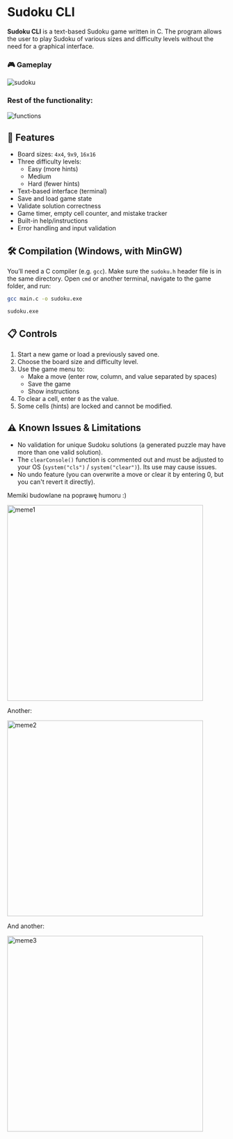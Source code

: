 # Sudoku CLI

**Sudoku CLI** is a text-based Sudoku game written in C. The program allows the user to play Sudoku of various sizes and difficulty levels without the need for a graphical interface.

### 🎮 Gameplay

![sudoku](https://github.com/user-attachments/assets/429aaeea-8c67-484b-8ba7-a0ccc0e8ca29)

### **Rest of the functionality:**

![functions](https://github.com/user-attachments/assets/5437ec83-9785-489b-aa2c-44edff5d318e)




## 🧩 Features

- Board sizes: `4x4`, `9x9`, `16x16`
- Three difficulty levels:
  - Easy (more hints)
  - Medium
  - Hard (fewer hints)
- Text-based interface (terminal)
- Save and load game state
- Validate solution correctness
- Game timer, empty cell counter, and mistake tracker
- Built-in help/instructions
- Error handling and input validation

## 🛠️ Compilation (Windows, with MinGW)

You’ll need a C compiler (e.g. `gcc`). Make sure the `sudoku.h` header file is in the same directory. Open `cmd` or another terminal, navigate to the game folder, and run:

```bash
gcc main.c -o sudoku.exe

sudoku.exe
```


## 📋 Controls
1. Start a new game or load a previously saved one.
2. Choose the board size and difficulty level.
3. Use the game menu to:
   -  Make a move (enter row, column, and value separated by spaces)
   -  Save the game
   -  Show instructions
4. To clear a cell, enter `0` as the value.
5. Some cells (hints) are locked and cannot be modified.

## ⚠️ Known Issues & Limitations
- No validation for unique Sudoku solutions (a generated puzzle may have more than one valid solution).
- The `clearConsole()` function is commented out and must be adjusted to your OS (`system("cls")` / `system("clear")`). Its use may cause issues.
- No undo feature (you can overwrite a move or clear it by entering 0, but you can't revert it directly).

Memiki budowlane na poprawę humoru :)

<img src="https://github.com/user-attachments/assets/39272a89-7888-4cd6-b041-a8b07713711f" alt="meme1" width="450">

Another:

<img src="https://github.com/user-attachments/assets/4d815ab6-5f3f-474b-a6bf-c2431d6221b1" alt="meme2" width="450">

And another: 

<img src="https://github.com/user-attachments/assets/686c5760-f175-4fe6-83fc-8945a4def1db" alt="meme3" width="450">

